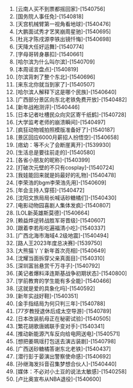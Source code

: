 
1. [云南人买不到票都摇回家]-[1540756]
1. [国务院人事任免]-[1540818]
1. [天宫机械臂第一视角看地球]-[1540476]
1. [大鹏面试秀才艺笑崩周星驰]-[1540695]
1. [杜兆才陈戌源李铁出镜忏悔]-[1540698]
1. [天降大任好运舞]-[1540774]
1. [字母哥转身暴扣]-[1540661]
1. [哈尔滨为什么叫尔滨]-[1540709]
1. [本周谣言盘点]-[1540819]
1. [尔滨背刺了整个东北]-[1540696]
1. [来东北你就当到家了]-[1540507]
1. [哈尔滨人解释下这是哪个民族]-[1540640]
1. [广西部分景区向东北老铁免费开放]-[1540482]
1. [新年战袍测评]-[1540446]
1. [日本记者吐槽民众向灾区寄千纸鹤]-[1540728]
1. [大学监考老师的崩溃瞬间]-[1540497]
1. [疯狂动物城拍照模版准备好了]-[1540187]
1. [景区回应6000月薪招人扮悟空]-[1540658]
1. [痞幼：等不火了会断崖离开]-[1539930]
1. [生活总是要往前走的]-[1540580]
1. [各省小朋友的昵称]-[1540399]
1. [打破次元壁的不只有cosplay]-[1540724]
1. [我娃能回来就是妈最好的礼物]-[1540478]
1. [李荣浩的bgm李荣浩先用]-[1540609]
1. [年会主持人穿搭]-[1540472]
1. [沈阳文旅局局长喊话砂糖橘们]-[1540430]
1. [电影动物园喜剧人集体发疯]-[1540807]
1. [LOL新英雄斯莫德]-[1540664]
1. [赖益烨逆转战胜军哥晋级]-[1540607]
1. [跟着李若彤吃遍福清小吃]-[1540337]
1. [广西北海市海域4.2级地震]-[1540494]
1. [路人王2023年度总决赛]-[1539750]
1. [大熊猫丫丫新年首次亮相]-[1540649]
1. [沈耀当面拆穿父亲真面目]-[1540310]
1. [深圳富翁悬赏千万寻子]-[1540792]
1. [美记者爆料泽连斯基战争初期状态]-[1540800]
1. [学前教育的学生能有多全能]-[1540466]
1. [这就是爱的具象化吗]-[1540592]
1. [新年实战好鞋]-[1540351]
1. [金手指结局为何只判三年]-[1540788]
1. [77岁教授退休后成太空导游]-[1540789]
1. [日本改装航母正在秘密试验]-[1540505]
1. [繁花胡歌唐嫣联手变对手]-[1540341]
1. [推动新能源汽车反向给电网送电]-[1540571]
1. [想把姜珮瑶打包送去演古装剧]-[1540798]
1. [广西送砂糖橘答谢东北老铁]-[1540437]
1. [潜行彭于晏演出警察使命感]-[1540692]
1. [孙继海发抖音召集梦想合伙人]-[1540440]
1. [媒体：不必对小土豆的说法太敏感]-[1540258]
1. [卢比奥宣布从NBA退役]-[1540600]